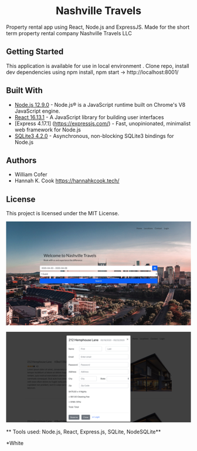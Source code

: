 <h1 align='center'> Nashville Travels </h1>
 

<p align='left'> Property rental app using React, Node.js and ExpressJS. Made for the short term property rental company Nashville Travels LLC</p>


## Getting Started

This application is available for use in local environment . Clone repo, install dev dependencies using npm install, npm start  -> http://localhost:8001/



## Built With

* [Node.js 12.9.0](https://nodejs.org/docs/latest-v12.x/api/) - Node.js® is a JavaScript runtime built on Chrome's V8 JavaScript engine.
* [React 16.13.1](https://reactjs.org/docs/react-api.html) - A JavaScript library for building user interfaces
* [Express 4.17.1] (https://expressjs.com/) - Fast, unopinionated, minimalist web framework for Node.js
* [SQLite3 4.2.0](https://github.com/mapbox/node-sqlite3/wiki) - Asynchronous, non-blocking SQLite3 bindings for Node.js




## Authors

* William Cofer 
* Hannah K. Cook https://hannahkcook.tech/ 

## License

This project is licensed under the MIT License.




![alt text](https://raw.githubusercontent.com/willcofer555/nashville_travels/master/src/img/FEpic.jpeg)

![alt text](https://raw.githubusercontent.com/willcofer555/nashville_travels/master/src/img/bookview.png)

** Tools used: Node.js, React, Express.js, SQLite, NodeSQLite**

*White





